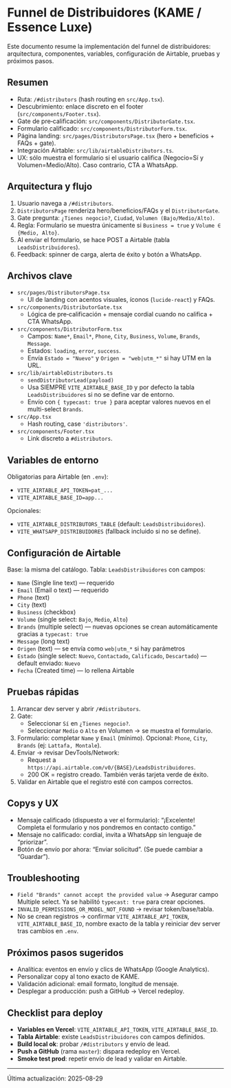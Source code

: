 # Funnel de Distribuidores (KAME / Essence Luxe)

Este documento resume la implementación del funnel de distribuidores: arquitectura, componentes, variables, configuración de Airtable, pruebas y próximos pasos.

## Resumen
- Ruta: `/#distributors` (hash routing en `src/App.tsx`).
- Descubrimiento: enlace discreto en el footer (`src/components/Footer.tsx`).
- Gate de pre‑calificación: `src/components/DistributorGate.tsx`.
- Formulario calificado: `src/components/DistributorForm.tsx`.
- Página landing: `src/pages/DistributorsPage.tsx` (hero + beneficios + FAQs + gate).
- Integración Airtable: `src/lib/airtableDistributors.ts`.
- UX: sólo muestra el formulario si el usuario califica (Negocio=Sí y Volumen=Medio/Alto). Caso contrario, CTA a WhatsApp.

## Arquitectura y flujo
1. Usuario navega a `/#distributors`.
2. `DistributorsPage` renderiza hero/beneficios/FAQs y el `DistributorGate`.
3. Gate pregunta: `¿Tienes negocio?`, `Ciudad`, `Volumen (Bajo/Medio/Alto)`.
4. Regla: Formulario se muestra únicamente si `Business = true` y `Volume ∈ {Medio, Alto}`.
5. Al enviar el formulario, se hace POST a Airtable (tabla `LeadsDistribuidores`).
6. Feedback: spinner de carga, alerta de éxito y botón a WhatsApp.

## Archivos clave
- `src/pages/DistributorsPage.tsx`
  - UI de landing con acentos visuales, íconos (`lucide-react`) y FAQs.
- `src/components/DistributorGate.tsx`
  - Lógica de pre‑calificación + mensaje cordial cuando no califica + CTA WhatsApp.
- `src/components/DistributorForm.tsx`
  - Campos: `Name*`, `Email*`, `Phone`, `City`, `Business`, `Volume`, `Brands`, `Message`.
  - Estados: `loading`, `error`, `success`.
  - Envía `Estado = "Nuevo"` y `Origen = "web|utm_*"` si hay UTM en la URL.
- `src/lib/airtableDistributors.ts`
  - `sendDistributorLead(payload)`
  - Usa SIEMPRE `VITE_AIRTABLE_BASE_ID` y por defecto la tabla `LeadsDistribuidores` si no se define var de entorno.
  - Envío con `{ typecast: true }` para aceptar valores nuevos en el multi-select `Brands`.
- `src/App.tsx`
  - Hash routing, case `'distributors'`.
- `src/components/Footer.tsx`
  - Link discreto a `#distributors`.

## Variables de entorno
Obligatorias para Airtable (en `.env`):
- `VITE_AIRTABLE_API_TOKEN=pat_...`
- `VITE_AIRTABLE_BASE_ID=app...`

Opcionales:
- `VITE_AIRTABLE_DISTRIBUTORS_TABLE` (default: `LeadsDistribuidores`).
- `VITE_WHATSAPP_DISTRIBUIDORES` (fallback incluido si no se define).

## Configuración de Airtable
Base: la misma del catálogo.
Tabla: `LeadsDistribuidores` con campos:
- `Name` (Single line text) — requerido
- `Email` (Email o text) — requerido
- `Phone` (text)
- `City` (text)
- `Business` (checkbox)
- `Volume` (single select: `Bajo`, `Medio`, `Alto`)
- `Brands` (multiple select) — nuevas opciones se crean automáticamente gracias a `typecast: true`
- `Message` (long text)
- `Origen` (text) — se envía como `web|utm_*` si hay parámetros
- `Estado` (single select: `Nuevo`, `Contactado`, `Calificado`, `Descartado`) — default enviado: `Nuevo`
- `Fecha` (Created time) — lo rellena Airtable

## Pruebas rápidas
1. Arrancar dev server y abrir `/#distributors`.
2. Gate:
   - Seleccionar `Sí` en `¿Tienes negocio?`.
   - Seleccionar `Medio` o `Alto` en Volumen → se muestra el formulario.
3. Formulario: completar `Name` y `Email` (mínimo). Opcional: `Phone`, `City`, `Brands` (ej: `Lattafa, Montale`).
4. Enviar → revisar DevTools/Network:
   - Request a `https://api.airtable.com/v0/{BASE}/LeadsDistribuidores`.
   - 200 OK = registro creado. También verás tarjeta verde de éxito.
5. Validar en Airtable que el registro esté con campos correctos.

## Copys y UX
- Mensaje calificado (dispuesto a ver el formulario): “¡Excelente! Completa el formulario y nos pondremos en contacto contigo.”
- Mensaje no calificado: cordial, invita a WhatsApp sin lenguaje de “priorizar”.
- Botón de envío por ahora: “Enviar solicitud”. (Se puede cambiar a “Guardar”).

## Troubleshooting
- `Field "Brands" cannot accept the provided value` → Asegurar campo Multiple select. Ya se habilitó `typecast: true` para crear opciones.
- `INVALID_PERMISSIONS_OR_MODEL_NOT_FOUND` → revisar token/base/tabla.
- No se crean registros → confirmar `VITE_AIRTABLE_API_TOKEN`, `VITE_AIRTABLE_BASE_ID`, nombre exacto de la tabla y reiniciar dev server tras cambios en `.env`.

## Próximos pasos sugeridos
- Analítica: eventos en envío y clics de WhatsApp (Google Analytics). 
- Personalizar copy al tono exacto de KAME.
- Validación adicional: email formato, longitud de mensaje.
- Desplegar a producción: push a GitHub → Vercel redeploy.

## Checklist para deploy
- **Variables en Vercel**: `VITE_AIRTABLE_API_TOKEN`, `VITE_AIRTABLE_BASE_ID`.
- **Tabla Airtable**: existe `LeadsDistribuidores` con campos definidos.
- **Build local ok**: probar `/#distributors` y envío de lead.
- **Push a GitHub** (rama `master`): dispara redeploy en Vercel.
- **Smoke test prod**: repetir envío de lead y validar en Airtable.

---
Última actualización: 2025-08-29
